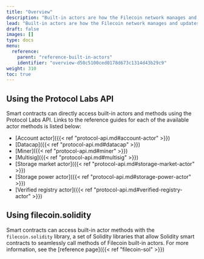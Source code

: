 ```yaml
---
title: "Overview"
description: "Built-in actors are how the Filecoin network manages and updates global state. This page contains information on how to smart contracts can access built-in actors using the Protocol Labs API or the `filecoin.solidity` library."
lead: "Built-in actors are how the Filecoin network manages and updates global state. This page contains information on how to smart contracts can access built-in actors using the Protocol Labs API or the `filecoin.solidity` library."
draft: false
images: []
type: docs
menu:
  reference:
    parent: "reference-built-in-actors"
    identifier: "overview-d50c5100ced0178d673c1314d43b29c9"
weight: 310
toc: true
---
```


## Using the Protocol Labs API

Smart contracts can directly access built-in actors and methods using the Protocol Labs API. Links to the reference guides for each of the available actor methods is listed below:

- [Account actor]({{< ref "protocol-api.md#account-actor" >}})
- [Datacap]({{< ref "protocol-api.md#datacap" >}})
- [Miner]({{< ref "protocol-api.md#miner" >}})
- [Multisig]({{< ref "protocol-api.md#multisig" >}})
- [Storage market actor]({{< ref "protocol-api.md#storage-market-actor" >}})
- [Storage power actor]({{< ref "protocol-api.md#storage-power-actor" >}})
- [Verified registry actor]({{< ref "protocol-api.md#verified-registry-actor" >}})

## Using filecoin.solidity

Smart contracts can access built-in actor methods with the `filecoin.solidity` library, a set of Solidity libraries that allow Solidity smart contracts to seamlessly call methods of Filecoin built-in actors. For more information, see the [reference page]({{< ref "filecoin-sol" >}})
